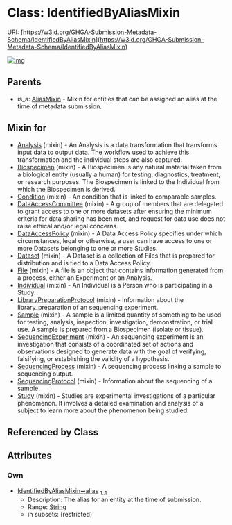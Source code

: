 
# Class: IdentifiedByAliasMixin




URI: [https://w3id.org/GHGA-Submission-Metadata-Schema/IdentifiedByAliasMixin](https://w3id.org/GHGA-Submission-Metadata-Schema/IdentifiedByAliasMixin)


[![img](https://yuml.me/diagram/nofunky;dir:TB/class/[Study]uses%20-.->[IdentifiedByAliasMixin&#124;alias:string],[SequencingProtocol]uses%20-.->[IdentifiedByAliasMixin],[SequencingProcess]uses%20-.->[IdentifiedByAliasMixin],[SequencingExperiment]uses%20-.->[IdentifiedByAliasMixin],[Sample]uses%20-.->[IdentifiedByAliasMixin],[LibraryPreparationProtocol]uses%20-.->[IdentifiedByAliasMixin],[Individual]uses%20-.->[IdentifiedByAliasMixin],[File]uses%20-.->[IdentifiedByAliasMixin],[Dataset]uses%20-.->[IdentifiedByAliasMixin],[DataAccessPolicy]uses%20-.->[IdentifiedByAliasMixin],[DataAccessCommittee]uses%20-.->[IdentifiedByAliasMixin],[Condition]uses%20-.->[IdentifiedByAliasMixin],[Biospecimen]uses%20-.->[IdentifiedByAliasMixin],[Analysis]uses%20-.->[IdentifiedByAliasMixin],[AliasMixin]^-[IdentifiedByAliasMixin],[Study],[SequencingProtocol],[SequencingProcess],[SequencingExperiment],[Sample],[LibraryPreparationProtocol],[Individual],[File],[Dataset],[DataAccessPolicy],[DataAccessCommittee],[Condition],[Biospecimen],[Analysis],[AliasMixin])](https://yuml.me/diagram/nofunky;dir:TB/class/[Study]uses%20-.->[IdentifiedByAliasMixin&#124;alias:string],[SequencingProtocol]uses%20-.->[IdentifiedByAliasMixin],[SequencingProcess]uses%20-.->[IdentifiedByAliasMixin],[SequencingExperiment]uses%20-.->[IdentifiedByAliasMixin],[Sample]uses%20-.->[IdentifiedByAliasMixin],[LibraryPreparationProtocol]uses%20-.->[IdentifiedByAliasMixin],[Individual]uses%20-.->[IdentifiedByAliasMixin],[File]uses%20-.->[IdentifiedByAliasMixin],[Dataset]uses%20-.->[IdentifiedByAliasMixin],[DataAccessPolicy]uses%20-.->[IdentifiedByAliasMixin],[DataAccessCommittee]uses%20-.->[IdentifiedByAliasMixin],[Condition]uses%20-.->[IdentifiedByAliasMixin],[Biospecimen]uses%20-.->[IdentifiedByAliasMixin],[Analysis]uses%20-.->[IdentifiedByAliasMixin],[AliasMixin]^-[IdentifiedByAliasMixin],[Study],[SequencingProtocol],[SequencingProcess],[SequencingExperiment],[Sample],[LibraryPreparationProtocol],[Individual],[File],[Dataset],[DataAccessPolicy],[DataAccessCommittee],[Condition],[Biospecimen],[Analysis],[AliasMixin])

## Parents

 *  is_a: [AliasMixin](AliasMixin.md) - Mixin for entities that can be assigned an alias at the time of metadata submission.

## Mixin for

 * [Analysis](Analysis.md) (mixin)  - An Analysis is a data transformation that transforms input data to output data. The workflow used to achieve this transformation and the individual steps are also captured.
 * [Biospecimen](Biospecimen.md) (mixin)  - A Biospecimen is any natural material taken from a biological entity (usually a human) for testing, diagnostics, treatment, or research purposes. The Biospecimen is linked to the Individual from which the Biospecimen is derived.
 * [Condition](Condition.md) (mixin)  - An condition that is linked to comparable samples.
 * [DataAccessCommittee](DataAccessCommittee.md) (mixin)  - A group of members that are delegated to grant access to one or more datasets after ensuring the minimum criteria for data sharing has been met, and request for data use does not raise ethical and/or legal concerns.
 * [DataAccessPolicy](DataAccessPolicy.md) (mixin)  - A Data Access Policy specifies under which circumstances, legal or otherwise, a user can have access to one or more Datasets belonging to one or more Studies.
 * [Dataset](Dataset.md) (mixin)  - A Dataset is a collection of Files that is prepared for distribution and is tied to a Data Access Policy.
 * [File](File.md) (mixin)  - A file is an object that contains information generated from a process, either an Experiment or an Analysis.
 * [Individual](Individual.md) (mixin)  - An Individual is a Person who is participating in a Study.
 * [LibraryPreparationProtocol](LibraryPreparationProtocol.md) (mixin)  - Information about the library_preparation of an sequencing experiment.
 * [Sample](Sample.md) (mixin)  - A sample is a limited quantity of something to be used for testing, analysis, inspection, investigation, demonstration, or trial use. A sample is prepared from a Biospecimen (isolate or tissue).
 * [SequencingExperiment](SequencingExperiment.md) (mixin)  - An sequencing experiment is an investigation that consists of a coordinated set of actions and observations designed to generate data with the goal of verifying, falsifying, or establishing the validity of a hypothesis.
 * [SequencingProcess](SequencingProcess.md) (mixin)  - A sequencing process linking a sample to sequencing output.
 * [SequencingProtocol](SequencingProtocol.md) (mixin)  - Information about the sequencing of a sample.
 * [Study](Study.md) (mixin)  - Studies are experimental investigations of a particular phenomenon. It involves a detailed examination and analysis of a subject to learn more about the phenomenon being studied.

## Referenced by Class


## Attributes


### Own

 * [IdentifiedByAliasMixin➞alias](IdentifiedByAliasMixin_alias.md)  <sub>1..1</sub>
     * Description: The alias for an entity at the time of submission.
     * Range: [String](types/String.md)
     * in subsets: (restricted)
